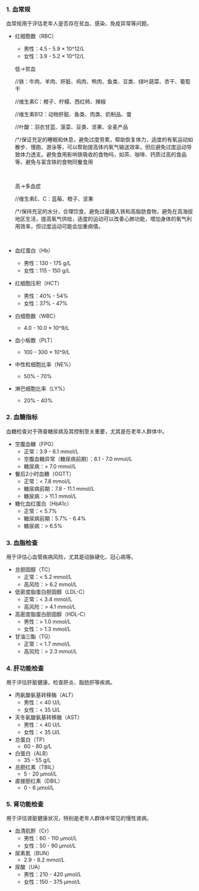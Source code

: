### **1. 血常规**

血常规用于评估老年人是否存在贫血、感染、免疫异常等问题。

- 红细胞数（RBC）
  - 男性：4.5 - 5.9 × 10^12/L
  - 女性：3.9 - 5.2 × 10^12/L

  低->贫血

  //铁：牛肉、羊肉、肝脏、鸡肉、鸭肉、鱼类、豆类、绿叶蔬菜、杏干、葡萄干

  //维生素C：橙子、柠檬、西红柿、辣椒

  //维生素B12：动物肝脏、鱼类、肉类、奶制品、蛋

  //叶酸：羽衣甘蓝、菠菜、豆类、坚果、全麦产品

  /*/保证充足的睡眠和休息，避免过度劳累，帮助恢复体力，适度的有氧运动如散步、慢跑、游泳等，可以帮助提高体内氧气输送效率，但应避免过度运动导致体力透支。避免食用影响铁吸收的食物吗，如茶、咖啡、钙质过高的食品等，避免与富含铁的食物同餐食用

  ​

  高->多血症

  //维生素E、C：蓝莓、橙子、坚果

  /*/保持充足的水分，合理饮食，避免过量摄入铁和高脂肪食物，避免在高海拔地区生活，提高氧气供给，适度的运动可以改善心肺功能，增加身体的氧气利用效率，但过度运动可能会加重病情。

  ​

- 血红蛋白（Hb）
  - 男性：130 - 175 g/L
  - 女性：115 - 150 g/L

- 红细胞压积（HCT）
  - 男性：40% - 54%
  - 女性：37% - 47%

- 白细胞数（WBC）
  - 4.0 - 10.0 × 10^9/L

- 血小板数（PLT）
  - 100 - 300 × 10^9/L

- 中性粒细胞比率（NE%）
  - 50% - 70%

- 淋巴细胞比率（LY%）
  - 20% - 40%

### **2. 血糖指标**

血糖检查对于筛查糖尿病及其控制至关重要，尤其是在老年人群体中。

- 空腹血糖（FPG）
  - 正常：3.9 - 6.1 mmol/L
  - 空腹血糖异常（糖尿病前期）：6.1 - 7.0 mmol/L
  - 糖尿病：> 7.0 mmol/L
- 餐后2小时血糖（OGTT）
  - 正常：< 7.8 mmol/L
  - 糖尿病前期：7.8 - 11.1 mmol/L
  - 糖尿病：> 11.1 mmol/L
- 糖化血红蛋白（HbA1c）
  - 正常：< 5.7%
  - 糖尿病前期：5.7% - 6.4%
  - 糖尿病：> 6.5%

### **3. 血脂检查**

用于评估心血管疾病风险，尤其是动脉硬化、冠心病等。

- 总胆固醇（TC）
  - 正常：< 5.2 mmol/L
  - 高风险：> 6.2 mmol/L
- 低密度脂蛋白胆固醇（LDL-C）
  - 正常：< 3.4 mmol/L
  - 高风险：> 4.1 mmol/L
- 高密度脂蛋白胆固醇（HDL-C）
  - 男性：> 1.0 mmol/L
  - 女性：> 1.3 mmol/L
- 甘油三酯（TG）
  - 正常：< 1.7 mmol/L
  - 高风险：> 2.3 mmol/L

### **4. 肝功能检查**

用于评估肝脏健康，检查肝炎、脂肪肝等疾病。

- 丙氨酸氨基转移酶（ALT）
  - 男性：< 40 U/L
  - 女性：< 35 U/L
- 天冬氨酸氨基转移酶（AST）
  - 男性：< 40 U/L
  - 女性：< 35 U/L
- 总蛋白（TP）
  - 60 - 80 g/L
- 白蛋白（ALB）
  - 35 - 55 g/L
- 总胆红素（TBIL）
  - 5 - 20 µmol/L
- 直接胆红素（DBIL）
  - 0 - 6 µmol/L

### **5. 肾功能检查**

用于评估肾脏健康状况，特别是老年人群体中常见的慢性肾病。

- 血清肌酐（Cr）
  - 男性：60 - 110 µmol/L
  - 女性：50 - 90 µmol/L
- 尿素氮（BUN）
  - 2.9 - 8.2 mmol/L
- 尿酸（UA）
  - 男性：210 - 420 µmol/L
  - 女性：150 - 375 µmol/L